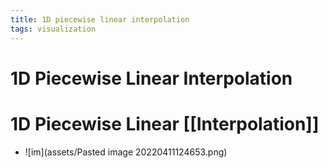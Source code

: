```yaml
---
title: 1D piecewise linear interpolation
tags: visualization
---
```


# 1D Piecewise Linear Interpolation

# 1D Piecewise Linear [[Interpolation]]
- ![im](assets/Pasted image 20220411124653.png)

























































































